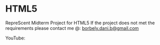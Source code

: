 # HTML5
RepreScent Midterm Project for HTML5
If the project does not met the requirements please contact me @:
borbely.dani.b@gmail.com

YouTube:
